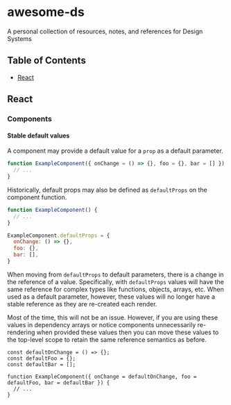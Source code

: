 # awesome-ds

A personal collection of resources, notes, and references for Design Systems

<!-- prettier-ignore-start -->
<!-- START doctoc generated TOC please keep comment here to allow auto update -->
<!-- DON'T EDIT THIS SECTION, INSTEAD RE-RUN doctoc TO UPDATE -->
## Table of Contents

- [React](#react)

<!-- END doctoc generated TOC please keep comment here to allow auto update -->
<!-- prettier-ignore-end -->

## React

### Components

#### Stable default values

A component may provide a default value for a `prop` as a default parameter.

```jsx
function ExampleComponent({ onChange = () => {}, foo = {}, bar = [] }) {
  // ...
}
```

Historically, default props may also be defined as `defaultProps` on the
component function.

```jsx
function ExampleComponent() {
  // ...
}

ExampleComponent.defaultProps = {
  onChange: () => {},
  foo: {},
  bar: [],
}
```

When moving from `defaultProps` to default parameters, there is a change in the reference of a value. Specifically, with `defaultProps` values will have the same reference for complex types like functions, objects, arrays, etc. When used as a default parameter, however, these values will no longer have a stable reference as they are re-created each render.

Most of the time, this will not be an issue. However, if you are using these values in dependency arrays or notice components unnecessarily re-rendering when provided these values then you can move these values to the top-level scope to retain the same reference semantics as before.

```sx
const defaultOnChange = () => {};
const defaultFoo = {};
const defaultBar = [];

function ExampleComponent({ onChange = defaultOnChange, foo = defaultFoo, bar = defaultBar }) {
  // ...
}
```
